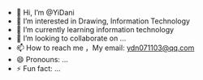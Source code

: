- 👋 Hi, I’m @YiDani
- 👀 I’m interested in Drawing, Information Technology
- 🌱 I’m currently learning information technology
- 💞️ I’m looking to collaborate on ...
- 📫 How to reach me  ，My email: ydn071103@qq.com
- 😄 Pronouns: ...
- ⚡ Fun fact: ...

<!---
YiDani/YiDani is a ✨ special ✨ repository because its `README.md` (this file) appears on your GitHub profile.
You can click the Preview link to take a look at your changes.
--->
